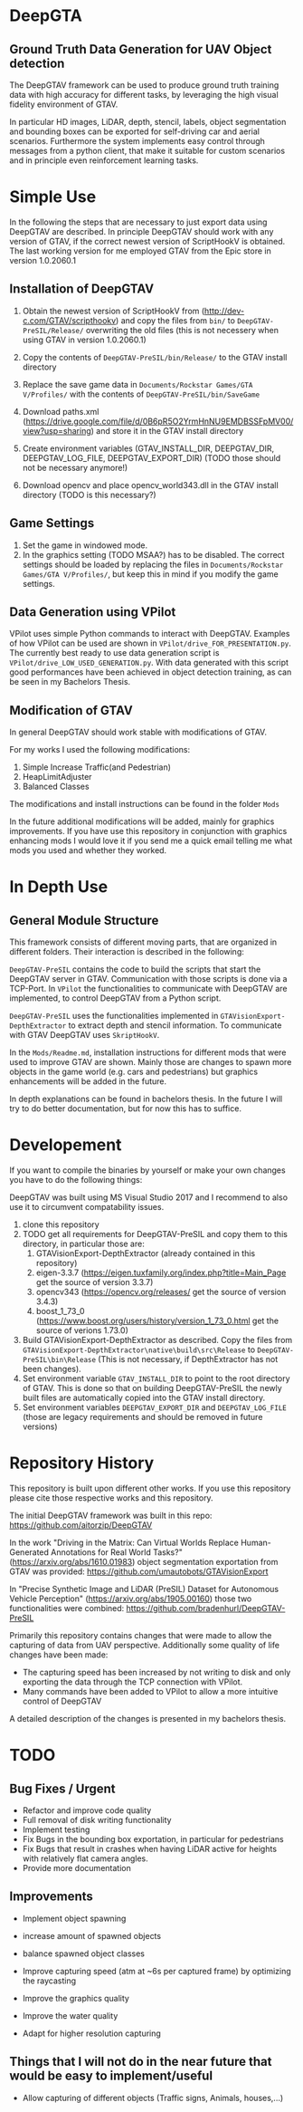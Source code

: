 # DeepGTA
## Ground Truth Data Generation for UAV Object detection

The DeepGTAV framework can be used to produce ground truth training data with
high accuracy for different tasks, by leveraging the high visual fidelity
environment of GTAV.

In particular HD images, LiDAR, depth, stencil, labels, object segmentation and
bounding boxes can be exported for self-driving car and aerial scenarios.
Furthermore the system implements easy control through messages from a python
client, that make it suitable for custom scenarios and in principle even
reinforcement learning tasks. 


# Simple Use
In the following the steps that are necessary to just export data using DeepGTAV
are described. In principle DeepGTAV should work with any version of GTAV, if
the correct newest version of ScriptHookV is obtained. The last working version
for me employed GTAV from the Epic store in version 1.0.2060.1

## Installation of DeepGTAV
1. Obtain the newest version of ScriptHookV from
   (http://dev-c.com/GTAV/scripthookv) and copy the files from `bin/` to
   `DeepGTAV-PreSIL/Release/` overwriting the old files (this is not necessery
   when using GTAV in version 1.0.2060.1)
2. Copy the contents of `DeepGTAV-PreSIL/bin/Release/` to the GTAV install
   directory
3. Replace the save game data in `Documents/Rockstar Games/GTA V/Profiles/` with
   the contents of `DeepGTAV-PreSIL/bin/SaveGame`
4. Download paths.xml
   (https://drive.google.com/file/d/0B6pR5O2YrmHnNU9EMDBSSFpMV00/view?usp=sharing)
   and store it in the GTAV install directory

5. Create environment variables (GTAV_INSTALL_DIR, DEEPGTAV_DIR,
   DEEPGTAV_LOG_FILE, DEEPGTAV_EXPORT_DIR) (TODO those should not be necessary
   anymore!)
6. Download opencv and place opencv_world343.dll in the GTAV install directory
   (TODO is this necessary?)

## Game Settings
1. Set the game in windowed mode.
2. In the graphics setting (TODO MSAA?) has to be disabled. The correct settings
   should be loaded by replacing the files in `Documents/Rockstar Games/GTA
   V/Profiles/`, but keep this in mind if you modify the game settings.


## Data Generation using VPilot
VPilot uses simple Python commands to interact with DeepGTAV. Examples of how
VPilot can be used are shown in `VPilot/drive_FOR_PRESENTATION.py`. The
currently best ready to use data generation script is
`VPilot/drive_LOW_USED_GENERATION.py`. With data generated with this script good
performances have been achieved in object detection training, as can be seen in
my Bachelors Thesis. 


## Modification of GTAV
In general DeepGTAV should work stable with modifications of GTAV. 

For my works I used the following modifications:
1. Simple Increase Traffic(and Pedestrian)
2. HeapLimitAdjuster
3. Balanced Classes


The modifications and install instructions can be found in the folder `Mods`

In the future additional modifications will be added, mainly for graphics
improvements. If you have use this repository in conjunction with graphics
enhancing mods I would love it if you send me a quick email telling me what mods
you used and whether they worked. 






# In Depth Use
## General Module Structure
This framework consists of different moving parts, that are organized in
different folders. Their interaction is described in the following:

`DeepGTAV-PreSIL` contains the code to build the scripts that start the DeepGTAV
server in GTAV. Communication with those scripts is done via a TCP-Port. In
`VPilot` the functionalities to communicate with DeepGTAV are implemented, to
control DeepGTAV from a Python script. 

`DeepGTAV-PreSIL` uses the functionalities implemented in
`GTAVisionExport-DepthExtractor` to extract depth and stencil information. To
communicate with GTAV DeepGTAV uses `SkriptHookV`. 

In the `Mods/Readme.md`, installation instructions for different mods that were
used to improve GTAV are shown. Mainly those are changes to spawn more objects
in the game world (e.g. cars and pedestrians) but graphics enhancements will be
added in the future.



In depth explanations can be found in bachelors thesis. In the future I will try
to do better documentation, but for now this has to suffice.





# Developement
If you want to compile the binaries by yourself or make your own changes you
have to do the following things:

DeepGTAV was built using MS Visual Studio 2017 and I recommend to also use it to
circumvent compatability issues.

1. clone this repository
2. TODO get all requirements for DeepGTAV-PreSIL and copy them to this
   directory, in particular those are: 
   1. GTAVisionExport-DepthExtractor (already contained in this repository)
   2. eigen-3.3.7 (https://eigen.tuxfamily.org/index.php?title=Main_Page get the
      source of version 3.3.7)
   3. opencv343 (https://opencv.org/releases/ get the source of version 3.4.3)
   4. boost_1_73_0 (https://www.boost.org/users/history/version_1_73_0.html get
      the source of verions 1.73.0)
3. Build GTAVisionExport-DepthExtractor as described. Copy the files from
   `GTAVisionExport-DepthExtractor\native\build\src\Release` to
   `DeepGTAV-PreSIL\bin\Release` (This is not necessary, if DepthExtractor has
   not been changes).
4. Set environment variable `GTAV_INSTALL_DIR` to point to the root directory of
   GTAV. This is done so that on building DeepGTAV-PreSIL the newly built files
   are automatically copied into the GTAV install directory.
5. Set environment variables `DEEPGTAV_EXPORT_DIR` and `DEEPGTAV_LOG_FILE`
   (those are legacy requirements and should be removed in future versions)






# Repository History
This repository is built upon different other works. If you use this repository
please cite those respective works and this repository.

The initial DeepGTAV framework was built in this repo:
https://github.com/aitorzip/DeepGTAV


In the work "Driving in the Matrix: Can Virtual Worlds Replace Human-Generated
Annotations for Real World Tasks?" (https://arxiv.org/abs/1610.01983) object
segmentation exportation from GTAV was provided:
https://github.com/umautobots/GTAVisionExport

In "Precise Synthetic Image and LiDAR (PreSIL) Dataset for Autonomous Vehicle
Perception" (https://arxiv.org/abs/1905.00160) those two functionalities were
combined: https://github.com/bradenhurl/DeepGTAV-PreSIL


Primarily this repository contains changes that were made to allow the capturing
of data from UAV perspective. Additionally some quality of life changes have
been made:

- The capturing speed has been increased by not writing to disk and only
  exporting the data through the TCP connection with VPilot.
- Many commands have been added to VPilot to allow a more intuitive control of
  DeepGTAV

A detailed description of the changes is presented in my bachelors thesis. 




# TODO 
## Bug Fixes / Urgent
- Refactor and improve code quality
- Full removal of disk writing functionality
- Implement testing
- Fix Bugs in the bounding box exportation, in particular for pedestrians
- Fix Bugs that result in crashes when having LiDAR active for heights with
  relatively flat camera angles.
- Provide more documentation


## Improvements
- Implement object spawning 
- increase amount of spawned objects 
- balance spawned object classes

- Improve capturing speed (atm at ~6s per captured frame) by optimizing the
  raycasting
- Improve the graphics quality 
- Improve the water quality 
- Adapt for higher resolution capturing 


## Things that I will not do in the near future that would be easy to implement/useful
- Allow capturing of different objects (Traffic signs, Animals, houses,...)




